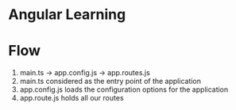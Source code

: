 # Angular Learning

# Flow

1. main.ts -> app.config.js -> app.routes.js
2. main.ts considered as the entry point of the application
3. app.config.js loads the configuration options for the application
4. app.route.js holds all our routes